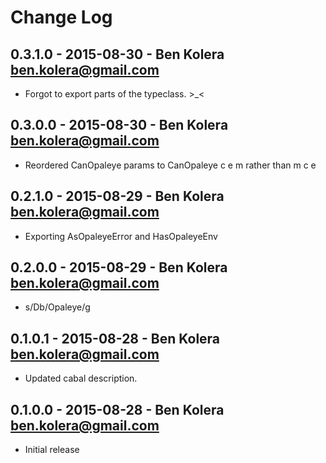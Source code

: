 # Change Log

## 0.3.1.0 - 2015-08-30 - Ben Kolera <ben.kolera@gmail.com>
- Forgot to export parts of the typeclass. >_<

## 0.3.0.0 - 2015-08-30 - Ben Kolera <ben.kolera@gmail.com>
- Reordered CanOpaleye params to CanOpaleye c e m rather than m c e

## 0.2.1.0 - 2015-08-29 - Ben Kolera <ben.kolera@gmail.com>
- Exporting AsOpaleyeError and HasOpaleyeEnv

## 0.2.0.0 - 2015-08-29 - Ben Kolera <ben.kolera@gmail.com>
- s/Db/Opaleye/g

## 0.1.0.1 - 2015-08-28 - Ben Kolera <ben.kolera@gmail.com>
- Updated cabal description.

## 0.1.0.0 - 2015-08-28 - Ben Kolera <ben.kolera@gmail.com>
- Initial release

